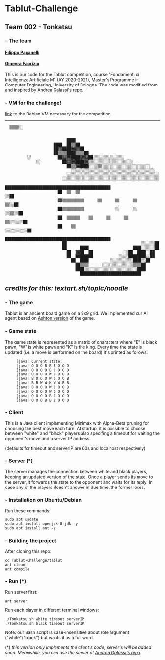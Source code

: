 # Tablut-Challenge
## Team 002 - Tonkatsu

### - The team
#### [Filippo Paganelli](https://github.com/FilippoPaganelli)
#### [Ginevra Fabrizio](https://github.com/lamebanana)

This is our code for the Tablut competition, course "Fondamenti di Intelligenza Artificiale M" (AY 2020-2021), Master's Programme in Computer Engineering, University of Bologna.
The code was modified from and inspired by [Andrea Galassi's repo](https://github.com/AGalassi/TablutCompetition).

### - VM for the challenge!
[link](https://drive.google.com/drive/folders/1q-TeF79NsoUTj0XvAmVQowjVssYT3Ipp?usp=sharing) to the Debian VM necessary for the competition.

----------
```
  ▒▒▒▒░░                                                                                  
                                                                                          
                                                                                          
                            ████                                                          
                      ████  ██▒▒██                                                        
                      ██▓▓████▓▓▓▓██                                                      
                      ██▒▒▒▒████▒▒▒▒██                                                    
          ░░            ██▓▓▓▓████▓▓▓▓██░░░░░░░░░░░░░░                                    
              ░░          ██▓▓▓▓████▓▓░░░░░░░░░░░░░░░░░░░░                                
                            ██▒▒▓▓████░░░░▒▒░░░░░░░░░░░░░░░░░░░░░░                        
                              ░░░░░░░░░░░░░░░░░░░░░░░░░░░░░░░░░░░░░░                      
                            ░░░░░░░░░░░░░░░░░░░░░░░░░░░░░░░░░░░░░░░░░░                    
                          ░░░░░░░░░░░░░░░░░░░░░░░░░░░░░░░░░░░░░░░░░░░░                    
                        ████████████████████████████████████████████████                  
                        ██  ▒▒  ▒▒                                  ░░██                  
                        ▓▓▒▒▒▒▒▒▒▒▒▒      ▒▒      ▒▒      ▒▒      ▒▒░░██                  
                        ██▒▒▒▒▒▒▒▒▒▒              ░░      ░░    ░░▒▒░░██                  
                        ██  ▒▒▒▒▒▒    ▒▒      ▒▒      ▒▒      ▒▒░░░░░░██                  
                        ██    ▒▒                            ░░░░░░░░░░██                  
                        ████████████████████████████████████████████████                  
                          ██                                  ░░░░░░██                    
                          ██      ████                    ████░░░░░░██                    
                            ██  ▓▓██  ██              ░░██  ████░░██                      
                            ██  ████████            ░░░░████████░░██                      
                              ██  ████          ░░░░░░░░░░████░░██                        
                                ██▒▒▒▒      ░░░░░░░░░░░░░░▒▒▒▒██                          
                                ████░░░░░░░░░░░░░░░░░░░░░░░░████                          
                                  ████████████████████████████                            
```
*credits for this: textart.sh/topic/noodle*
----------

### - The game
Tablut is an ancient board game on a 9x9 grid. We implemented our AI agent based on [Ashton version](https://www.heroicage.org/issues/13/ashton.php) of the game. 

### - Game state
The game state is represented as a matrix of characters where "B" is black pawn, "W" is white pawn and "K" is the king. Every time the state is updated (i.e. a move is performed on the board) it's printed as follows:

```
     [java] Current state:
     [java] O O O B B B O O O 
     [java] O O O O B O O O O 
     [java] O O O O W O O O O 
     [java] B O O O W O O O B 
     [java] B B W W K W W B B 
     [java] B O O O W O O O B 
     [java] O O O O W O O O O 
     [java] O O O O B O O O O 
     [java] O O O B B B O O O
```

### - Client
This is a Java client implementing Minimax with Alpha-Beta pruning for choosing the best move each turn. At startup, it is possible to choose between "white" and "black" players also specifing a timeout for waiting the opponent's move and a server IP address.

(defaults for timeout and serverIP are 60s and localhost respectively)

### - Server (*)
The server manages the connection between white and black players, keeping an updated version of the state. Once a player sends its move to the server, it forwards the state to the opponent and waits for its reply. In case any of the players doesn't answer in due time, the former loses.

### - Installation on Ubuntu/Debian
Run these commands:
```
sudo apt update
sudo apt install openjdk-8-jdk -y
sudo apt install ant -y
```
### - Building the project
After cloning this repo:
```
cd Tablut-Challenge/tablut
ant clean
ant compile
```

### - Run (*)
Run server first:
```
ant server
```

Run each player in different terminal windows:
```
./Tonkatsu.sh white timeout serverIP
./Tonkatsu.sh black timeout serverIP
```
Note: our Bash script is case-insensitive about role argument ("white"/"black") but wants it as a full word.

 (*) *this version only implements the client's code, server's will be added soon. Meanwhile, you can use the server at [Andrea Galassi's repo](https://github.com/AGalassi/TablutCompetition).*
